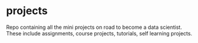 # projects
Repo containing all the mini projects on road to become a data scientist. These include assignments, course projects, tutorials, self learning projects. 
